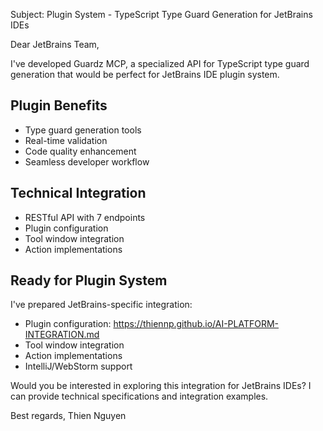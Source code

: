 Subject: Plugin System - TypeScript Type Guard Generation for JetBrains IDEs

Dear JetBrains Team,

I've developed Guardz MCP, a specialized API for TypeScript type guard generation that would be perfect for JetBrains IDE plugin system.

## Plugin Benefits
- Type guard generation tools
- Real-time validation
- Code quality enhancement
- Seamless developer workflow

## Technical Integration
- RESTful API with 7 endpoints
- Plugin configuration
- Tool window integration
- Action implementations

## Ready for Plugin System
I've prepared JetBrains-specific integration:
- Plugin configuration: https://thiennp.github.io/AI-PLATFORM-INTEGRATION.md
- Tool window integration
- Action implementations
- IntelliJ/WebStorm support

Would you be interested in exploring this integration for JetBrains IDEs? I can provide technical specifications and integration examples.

Best regards,
Thien Nguyen